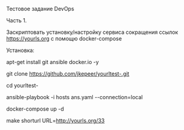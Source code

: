 Тестовое задание DevOps

Часть 1.

Заскриптовать установку/настройку сервиса сокращения ссылок https://yourls.org с помощю docker-compose

Установка:

apt-get install git ansible docker.io -y

git clone  https://github.com/jkepeer/yourltest-.git

cd yourltest-

ansible-playbook -i hosts  ans.yaml --connection=local

docker-compose up -d

make shorturl URL=http://yourls.org/33

